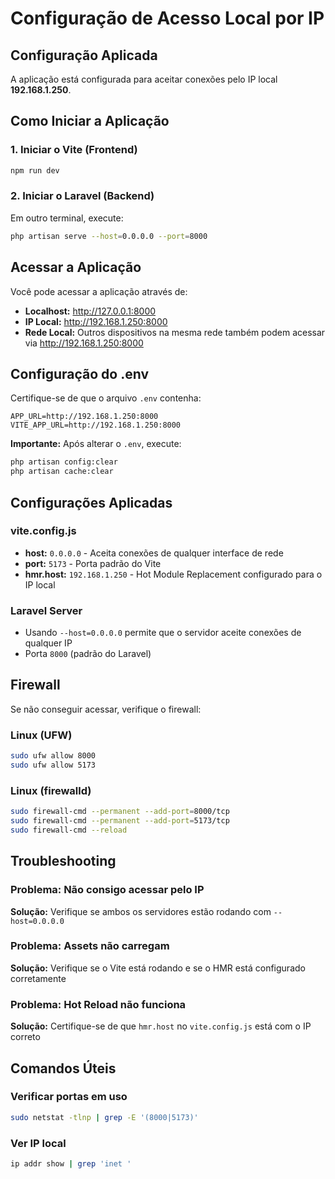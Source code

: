 # Configuração de Acesso Local por IP

## Configuração Aplicada

A aplicação está configurada para aceitar conexões pelo IP local **192.168.1.250**.

## Como Iniciar a Aplicação

### 1. Iniciar o Vite (Frontend)
```bash
npm run dev
```

### 2. Iniciar o Laravel (Backend)
Em outro terminal, execute:
```bash
php artisan serve --host=0.0.0.0 --port=8000
```

## Acessar a Aplicação

Você pode acessar a aplicação através de:

- **Localhost:** http://127.0.0.1:8000
- **IP Local:** http://192.168.1.250:8000
- **Rede Local:** Outros dispositivos na mesma rede também podem acessar via http://192.168.1.250:8000

## Configuração do .env

Certifique-se de que o arquivo `.env` contenha:

```env
APP_URL=http://192.168.1.250:8000
VITE_APP_URL=http://192.168.1.250:8000
```

**Importante:** Após alterar o `.env`, execute:
```bash
php artisan config:clear
php artisan cache:clear
```

## Configurações Aplicadas

### vite.config.js
- **host:** `0.0.0.0` - Aceita conexões de qualquer interface de rede
- **port:** `5173` - Porta padrão do Vite
- **hmr.host:** `192.168.1.250` - Hot Module Replacement configurado para o IP local

### Laravel Server
- Usando `--host=0.0.0.0` permite que o servidor aceite conexões de qualquer IP
- Porta `8000` (padrão do Laravel)

## Firewall

Se não conseguir acessar, verifique o firewall:

### Linux (UFW)
```bash
sudo ufw allow 8000
sudo ufw allow 5173
```

### Linux (firewalld)
```bash
sudo firewall-cmd --permanent --add-port=8000/tcp
sudo firewall-cmd --permanent --add-port=5173/tcp
sudo firewall-cmd --reload
```

## Troubleshooting

### Problema: Não consigo acessar pelo IP
**Solução:** Verifique se ambos os servidores estão rodando com `--host=0.0.0.0`

### Problema: Assets não carregam
**Solução:** Verifique se o Vite está rodando e se o HMR está configurado corretamente

### Problema: Hot Reload não funciona
**Solução:** Certifique-se de que `hmr.host` no `vite.config.js` está com o IP correto

## Comandos Úteis

### Verificar portas em uso
```bash
sudo netstat -tlnp | grep -E '(8000|5173)'
```

### Ver IP local
```bash
ip addr show | grep 'inet '
```

